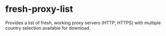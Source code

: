 # fresh-proxy-list
Provides a list of fresh, working proxy servers (HTTP, HTTPS) with multiple country selection available for download.
